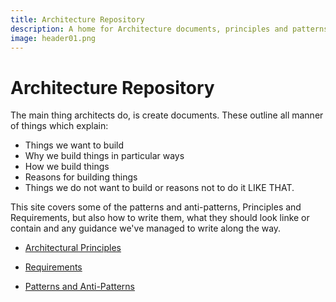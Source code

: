 ```yaml
---
title: Architecture Repository
description: A home for Architecture documents, principles and patterns
image: header01.png
---
```


# Architecture Repository

The main thing architects do, is create documents. These outline all manner of things which explain:
* Things we want to build
* Why we build things in particular ways
* How we build things
* Reasons for building things
* Things we do not want to build or reasons not to do it LIKE THAT.

This site covers some of the patterns and anti-patterns, Principles and Requirements, but also how to write them, what they should look linke or contain and any guidance we've managed to write along the way.

* [Architectural Principles](xref:Architectural-Principles)

* [Requirements](xref:Requirements)

* [Patterns and Anti-Patterns](xref:Patterns-And-Anti-Patterns)
